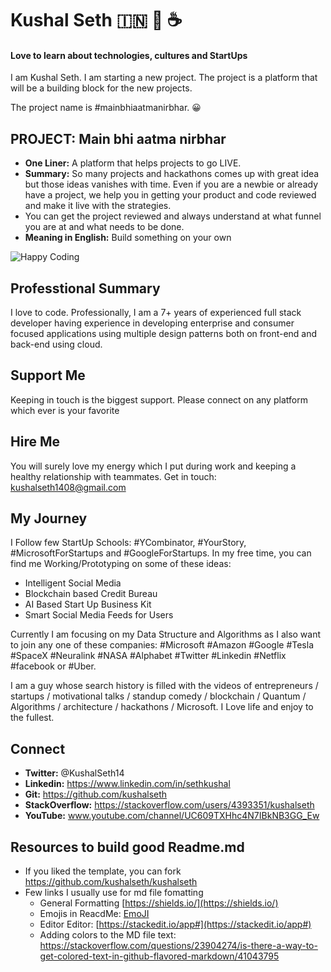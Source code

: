 
# Kushal Seth :india: :pray: :coffee:

#### Love to learn about technologies, cultures and StartUps  

I am Kushal Seth. I am starting a new project. The project is a platform that will be a building block for the new projects. 

The project name is #mainbhiaatmanirbhar.  :grinning: 


## PROJECT: Main bhi aatma nirbhar 

- **One Liner:** A platform that helps projects to go LIVE.
- **Summary:** So many projects and hackathons comes up with great idea but those ideas vanishes with time. Even if you are a newbie or already have a project, we help you in getting your product and code reviewed and make it live with the strategies.
- You can get the project reviewed and always understand at what funnel you are at and what needs to be done.
- **Meaning in English:** Build something on your own

![Happy Coding](https://github.com/kushalseth/DataStructure/blob/master/blob/elon2.jpg)

## Professtional Summary 

I love to code. Professionally, I am a 7+ years of experienced full stack developer having experience in developing enterprise and consumer focused applications using multiple design patterns both on front-end and back-end using cloud.

## Support Me 

Keeping in touch is the biggest support. Please connect on any platform which ever is your favorite 

## Hire Me 

You will surely love my energy which I put during work and keeping a healthy relationship with teammates. Get in touch: [kushalseth1408@gmail.com](mailto:kushalseth1408@gmail.com)

## My Journey
I Follow few StartUp Schools: #YCombinator, #YourStory, #MicrosoftForStartups and #GoogleForStartups. In my free time, you can find me Working/Prototyping on some of these ideas:

- Intelligent Social Media
- Blockchain based Credit Bureau
- AI Based Start Up Business Kit
- Smart Social Media Feeds for Users

Currently I am focusing on my Data Structure and Algorithms as I also want to join any one of these companies: #Microsoft #Amazon #Google #Tesla #SpaceX #Neuralink #NASA #Alphabet #Twitter #Linkedin #Netflix #facebook or #Uber.

I am a guy whose search history is filled with the videos of entrepreneurs / startups / motivational talks / standup comedy / blockchain / Quantum / Algorithms / architecture / hackathons / Microsoft. I Love life and enjoy to the fullest.

## Connect
- **Twitter:** @KushalSeth14
- **Linkedin:** https://www.linkedin.com/in/sethkushal
- **Git:** https://github.com/kushalseth
- **StackOverflow:** https://stackoverflow.com/users/4393351/kushalseth
- **YouTube:** www.youtube.com/channel/UC609TXHhc4N7IBkNB3GG_Ew

## Resources to build good Readme.md
- If you liked the template, you can fork https://github.com/kushalseth/kushalseth
- Few links I usually use for md file fomatting
	- General Formatting [https://shields.io/](https://shields.io/)
	- Emojis in ReacdMe: [EmoJI](https://github.com/ikatyang/emoji-cheat-sheet/blob/master/README.md)
	- Editor Editor: [https://stackedit.io/app#](https://stackedit.io/app#) 
	- Adding colors to the MD file text: https://stackoverflow.com/questions/23904274/is-there-a-way-to-get-colored-text-in-github-flavored-markdown/41043795
